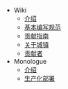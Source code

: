 - Wiki
  - [介绍](/wiki/index.md)
  - [基本编写规范](/wiki/manual.md)
  - [贡献指南](/wiki/contribution.md)
  - [关于城镇](/wiki/about-realms.md)
  - [贡献者](/wiki/contributors.md)
- Monologue
  - [介绍](/monologue/index.md)
  - [生产化部署](/monologue/production.md)
